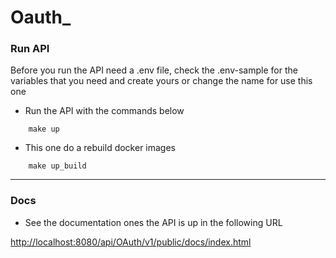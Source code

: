 # Oauth_

### Run API

Before you run the API need a .env file, check the .env-sample for the variables that you need and
create yours or change the name for use this one

* Run the API with the commands below
```shell
    make up
```
* This one do a rebuild docker images
```shell
    make up_build
```
----
### Docs
* See the documentation ones the API is up in the following URL

[http://localhost:8080/api/OAuth/v1/public/docs/index.html](http://localhost:8080/api/OAuth/v1/public/docs/index.html)